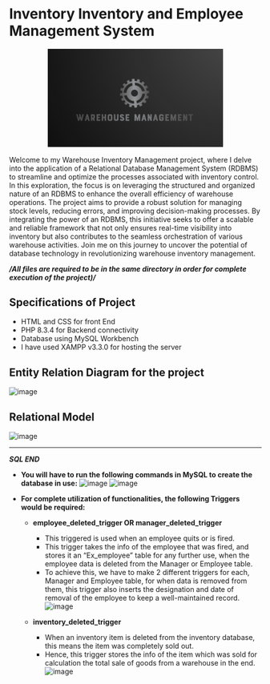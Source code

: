 # Inventory Inventory and Employee Management System
<p align="center"><img src="images/footer_logo5.png" style="width:350px;height:250x;"></p>
Welcome to my Warehouse Inventory Management project, where I delve into the application of a Relational Database Management System (RDBMS) to streamline and optimize the processes associated with inventory control. In this exploration, the focus is on leveraging the structured and organized nature of an RDBMS to enhance the overall efficiency of warehouse operations. The project aims to provide a robust solution for managing stock levels, reducing errors, and improving decision-making processes. By integrating the power of an RDBMS, this initiative seeks to offer a scalable and reliable framework that not only ensures real-time visibility into inventory but also contributes to the seamless orchestration of various warehouse activities. Join me on this journey to uncover the potential of database technology in revolutionizing warehouse inventory management.

***/*All files are required to be in the same directory in order for complete execution of the project)/****

## Specifications of Project
- HTML and CSS for front End
- PHP 8.3.4 for Backend connectivity
- Database using MySQL Workbench
- I have used XAMPP v3.3.0 for hosting the server

## Entity Relation Diagram for the project
![image](https://github.com/InfiniteTrident23/Warehouse-Inventory-Management/assets/128295541/fa21a3ec-0d37-4185-ba02-be7a155d4207)

## Relational Model
![image](https://github.com/InfiniteTrident23/Warehouse-Inventory-Management/assets/128295541/9faee510-9fff-4e74-993f-1c7aadfeb95e)
***
***SQL END***
- **You will have to run the following commands in MySQL to create the database in use:**
![image](https://github.com/InfiniteTrident23/Warehouse-Inventory-Management/assets/128295541/f5413667-505b-4b74-9a15-8765d2451ba1)
![image](https://github.com/InfiniteTrident23/Warehouse-Inventory-Management/assets/128295541/6e62605a-b266-4173-bdd0-72f86f435d8e)

- **For complete utilization of functionalities, the following Triggers would be required:**

  - **employee_deleted_trigger OR manager_deleted_trigger**
    - This triggered is used when an employee quits or is fired.
    - This trigger takes the info of the employee that was fired, and stores it an “Ex_employee” table for any further use, when the employee data is deleted from the Manager or Employee table.
    - To achieve this, we have to make 2 different triggers for each, Manager and Employee table, for when data is removed from them, this trigger also inserts the designation and date of removal of the employee to keep a well-maintained record.
![image](https://github.com/InfiniteTrident23/Warehouse-Inventory-Management/assets/128295541/9e239d85-f96f-4b01-bcb3-f15d556c2346)

  - **inventory_deleted_trigger**
    - When an inventory item is deleted from the inventory database, this means the item was completely sold out.
    - Hence, this trigger stores the info of the item which was sold for calculation the total sale of goods from a warehouse in the end.
![image](https://github.com/InfiniteTrident23/Warehouse-Inventory-Management/assets/128295541/4c308a1d-c3af-4332-8c82-bed1feaa8786)
